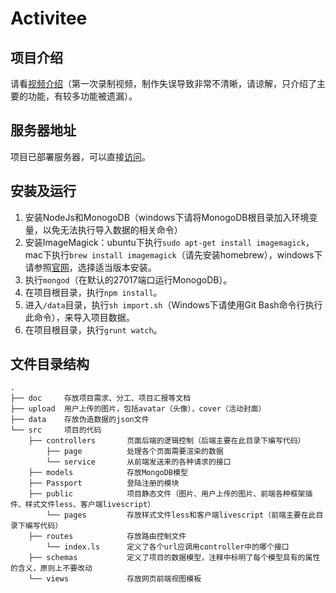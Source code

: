 # Activitee

## 项目介绍
请看[视频介绍](http://v.youku.com/v_show/id_XMTI2NzYxNjcyOA==.html?qq-pf-to=pcqq.c2c)（第一次录制视频，制作失误导致非常不清晰，请谅解，只介绍了主要的功能，有较多功能被遗漏）。

## 服务器地址
项目已部署服务器，可以直接[访问](http://120.24.211.137:5000/)。

## 安装及运行
1. 安装NodeJs和MonogoDB（windows下请将MonogoDB根目录加入环境变量，以免无法执行导入数据的相关命令）
2. 安装ImageMagick：ubuntu下执行`sudo apt-get install imagemagick`，mac下执行`brew install imagemagick`（请先安装homebrew），windows下请参照[官网](http://www.imagemagick.org/script/binary-releases.php#windows)，选择适当版本安装。
3. 执行`mongod`（在默认的27017端口运行MonogoDB）。
4. 在项目根目录，执行`npm install`。
5. 进入`/data`目录，执行`sh import.sh`（Windows下请使用Git Bash命令行执行此命令），来导入项目数据。
6. 在项目根目录，执行`grunt watch`。

## 文件目录结构
```
.
├── doc     存放项目需求、分工、项目汇报等文档
├── upload  用户上传的图片，包括avatar（头像），cover（活动封面）
├── data    存放伪造数据的json文件
└── src     项目的代码
    ├── controllers       页面后端的逻辑控制（后端主要在此目录下编写代码）
        ├── page          处理各个页面需要渲染的数据
        └── service       从前端发送来的各种请求的接口
    ├── models            存放MongoDB模型
    ├── Passport          登陆注册的模块
    ├── public            项目静态文件（图片、用户上传的图片、前端各种框架插件、样式文件less、客户端livescript）
        └── pages         存放样式文件less和客户端livescript（前端主要在此目录下编写代码）
    ├── routes            存放路由控制文件
        └── index.ls      定义了各个url应调用controller中的哪个接口
    ├── schemas           定义了项目的数据模型，注释中标明了每个模型具有的属性的含义，原则上不要改动
    └── views             存放网页前端视图模板
    
```
